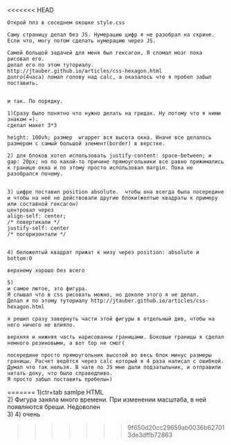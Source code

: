 <<<<<<< HEAD
<!-- 1)ctr+tab samlpe HTML -->


    Открой плз в соседнем окошке style.css 

    Саму страницу делал без JS. Нумерацию цифр я не разобрал на скрине. Если что, могу потом сделать нумерацию через JS.

    Самой большой задачей для меня был гексагон, Я сломал мозг пока рисовал его.  
    делал его по этом туториалу.
    http://jtauber.github.io/articles/css-hexagon.html
    долго(4часа) ломал голову над calс, а оказалось что я пробел забыл поставить.


    и так. По порядку. 

    1)Сразу было понятно что нужно делать на гридах. Ну потому что я ними знаком =). 
    сделал макет 3*3 

    height: 100vh; размер  wrapper вся высота окна. Иначе все делалось размером с самый большой элемент(border) в верстке. 

    2) для блоков хотел использовать justify-content: space-between; и gap: 20px; но по какой-то причине прямоугольники все равно прижимались к границе окна и по этому просто использовал margin. Пока не разобрался почему.


    3) цифре поставил position absolute.  чтобы она всегда была посередине и чтобы на неё не действовали другие блоки(желтые квадраты к примеру или составной гексагон)
    центровал через
    align-self: center; 
    /* повертикали */
    justify-self: center
    /* погоризонтали */


    4) беложелтый квадрат прижат к низу через position: absolute и bottom:0

    верхнему хорошо без всего

    5)
    и самое лютое, это фигура. 
    Я слышал что в css рисовать можно, но доколе этого я не делал.
    Делал я по этому туториалу http://jtauber.github.io/articles/css-hexagon.html

    я решил сразу завернуть части этой фигуры в отдельный див, чтобы на него ничего не влияло. 

    верхняя и нижняя часть нарисованны границами. Боковые границы я сделал немного резиновыми, а вот top не смог(

    посередине просто прямоугольник высотой во весь блок минус размеры границы. Расчет ведётся через calc который я 4 раза написал с ошибкой. Думал что так нельзя. В чате по JS мне дали подзатыльник, и отправили читать доку, что было справедливо.
    Я просто забыл поставить пробелы=) 








=======
1)ctr+tab samlpe HTML<br>
2) Фигура заняла много времени. При изменении масштаба, в ней появляются бреши. Недоволен<br>
3) 
4) очень
>>>>>>> 9f650d20cc29659ab0036b627013de3dffb72863

